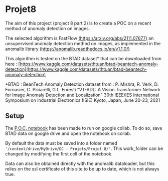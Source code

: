 # Projet8
The aim of this project (project 8 part 2) is to create a POC on a recent method of anomaly detection on images.

The selected algorithm is FastFlow [(https://arxiv.org/abs/2111.07677)](https://arxiv.org/abs/2111.07677) an unsupervised anomaly detection method on images, as implemented in the anomalib library [(https://anomalib.readthedocs.io/en/v1.1.0/)](https://anomalib.readthedocs.io/en/v1.1.0/)

This algorithm is tested on the BTAD dataset* that can be downloaded from here :
[https://www.kaggle.com/datasets/thtuan/btad-beantech-anomaly-detection](https://www.kaggle.com/datasets/thtuan/btad-beantech-anomaly-detection)

*BTAD : BeanTech Anomaly Detection dataset from :
P. Mishra, R. Verk, D. Fornasier, C. Piciarelli, G.L. Foresti
"VT-ADL: A Vision Transformer Network for Image Anomaly Detection and Localization"
30th IEEE/IES International Symposium on Industrial Electronics (ISIE)
Kyoto, Japan, June 20-23, 2021

## Setup
The [P.O.C. notebook](POC_FastFlow.ipynb) has been made to run on google collab. To do so, save BTAD data on google drive and open the notebook on collab.

By default the data must be saved into a folder named `'/content/drive/MyDrive/OC - Projets/Projet 8/'`. This work_folder can be changed by modifying the first cell of the notebook.

Data can also be obtained directly with the anomalib dataloader, but this relies on the ssl certificate of this site to be up to date, which is not always true.